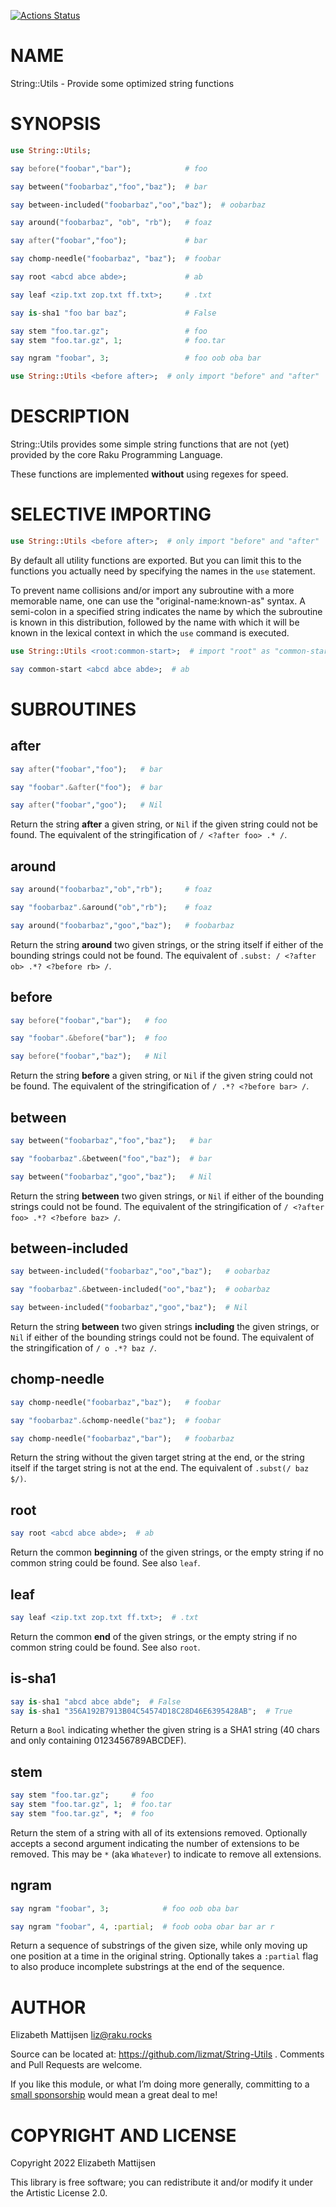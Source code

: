 [![Actions Status](https://github.com/lizmat/String-Utils/workflows/test/badge.svg)](https://github.com/lizmat/String-Utils/actions)

NAME
====

String::Utils - Provide some optimized string functions

SYNOPSIS
========

```raku
use String::Utils;

say before("foobar","bar");            # foo

say between("foobarbaz","foo","baz");  # bar

say between-included("foobarbaz","oo","baz");  # oobarbaz

say around("foobarbaz", "ob", "rb");   # foaz

say after("foobar","foo");             # bar

say chomp-needle("foobarbaz", "baz");  # foobar

say root <abcd abce abde>;             # ab

say leaf <zip.txt zop.txt ff.txt>;     # .txt

say is-sha1 "foo bar baz";             # False

say stem "foo.tar.gz";                 # foo
say stem "foo.tar.gz", 1;              # foo.tar

say ngram "foobar", 3;                 # foo oob oba bar

use String::Utils <before after>;  # only import "before" and "after"
```

DESCRIPTION
===========

String::Utils provides some simple string functions that are not (yet) provided by the core Raku Programming Language.

These functions are implemented **without** using regexes for speed.

SELECTIVE IMPORTING
===================

```raku
use String::Utils <before after>;  # only import "before" and "after"
```

By default all utility functions are exported. But you can limit this to the functions you actually need by specifying the names in the `use` statement.

To prevent name collisions and/or import any subroutine with a more memorable name, one can use the "original-name:known-as" syntax. A semi-colon in a specified string indicates the name by which the subroutine is known in this distribution, followed by the name with which it will be known in the lexical context in which the `use` command is executed.

```raku
use String::Utils <root:common-start>;  # import "root" as "common-start"

say common-start <abcd abce abde>;  # ab
```

SUBROUTINES
===========

after
-----

```raku
say after("foobar","foo");   # bar

say "foobar".&after("foo");  # bar

say after("foobar","goo");   # Nil
```

Return the string **after** a given string, or `Nil` if the given string could not be found. The equivalent of the stringification of `/ <?after foo> .* /`.

around
------

```raku
say around("foobarbaz","ob","rb");     # foaz

say "foobarbaz".&around("ob","rb");    # foaz

say around("foobarbaz","goo","baz");   # foobarbaz
```

Return the string **around** two given strings, or the string itself if either of the bounding strings could not be found. The equivalent of `.subst: / <?after ob> .*? <?before rb> /`.

before
------

```raku
say before("foobar","bar");   # foo

say "foobar".&before("bar");  # foo

say before("foobar","baz");   # Nil
```

Return the string **before** a given string, or `Nil` if the given string could not be found. The equivalent of the stringification of `/ .*? <?before bar> /`.

between
-------

```raku
say between("foobarbaz","foo","baz");   # bar

say "foobarbaz".&between("foo","baz");  # bar

say between("foobarbaz","goo","baz");   # Nil
```

Return the string **between** two given strings, or `Nil` if either of the bounding strings could not be found. The equivalent of the stringification of `/ <?after foo> .*? <?before baz> /`.

between-included
----------------

```raku
say between-included("foobarbaz","oo","baz");   # oobarbaz

say "foobarbaz".&between-included("oo","baz");  # oobarbaz

say between-included("foobarbaz","goo","baz");  # Nil
```

Return the string **between** two given strings **including** the given strings, or `Nil` if either of the bounding strings could not be found. The equivalent of the stringification of `/ o .*? baz /`.

chomp-needle
------------

```raku
say chomp-needle("foobarbaz","baz");   # foobar

say "foobarbaz".&chomp-needle("baz");  # foobar

say chomp-needle("foobarbaz","bar");   # foobarbaz
```

Return the string without the given target string at the end, or the string itself if the target string is not at the end. The equivalent of `.subst(/ baz $/)`.

root
----

```raku
say root <abcd abce abde>;  # ab
```

Return the common **beginning** of the given strings, or the empty string if no common string could be found. See also `leaf`.

leaf
----

```raku
say leaf <zip.txt zop.txt ff.txt>;  # .txt
```

Return the common **end** of the given strings, or the empty string if no common string could be found. See also `root`.

is-sha1
-------

```raku
say is-sha1 "abcd abce abde";  # False
say is-sha1 "356A192B7913B04C54574D18C28D46E6395428AB";  # True
```

Return a `Bool` indicating whether the given string is a SHA1 string (40 chars and only containing 0123456789ABCDEF).

stem
----

```raku
say stem "foo.tar.gz";     # foo
say stem "foo.tar.gz", 1;  # foo.tar
say stem "foo.tar.gz", *;  # foo
```

Return the stem of a string with all of its extensions removed. Optionally accepts a second argument indicating the number of extensions to be removed. This may be `*` (aka `Whatever`) to indicate to remove all extensions.

ngram
-----

```raku
say ngram "foobar", 3;            # foo oob oba bar

say ngram "foobar", 4, :partial;  # foob ooba obar bar ar r
```

Return a sequence of substrings of the given size, while only moving up one position at a time in the original string. Optionally takes a `:partial` flag to also produce incomplete substrings at the end of the sequence.

AUTHOR
======

Elizabeth Mattijsen <liz@raku.rocks>

Source can be located at: https://github.com/lizmat/String-Utils . Comments and Pull Requests are welcome.

If you like this module, or what I’m doing more generally, committing to a [small sponsorship](https://github.com/sponsors/lizmat/) would mean a great deal to me!

COPYRIGHT AND LICENSE
=====================

Copyright 2022 Elizabeth Mattijsen

This library is free software; you can redistribute it and/or modify it under the Artistic License 2.0.

